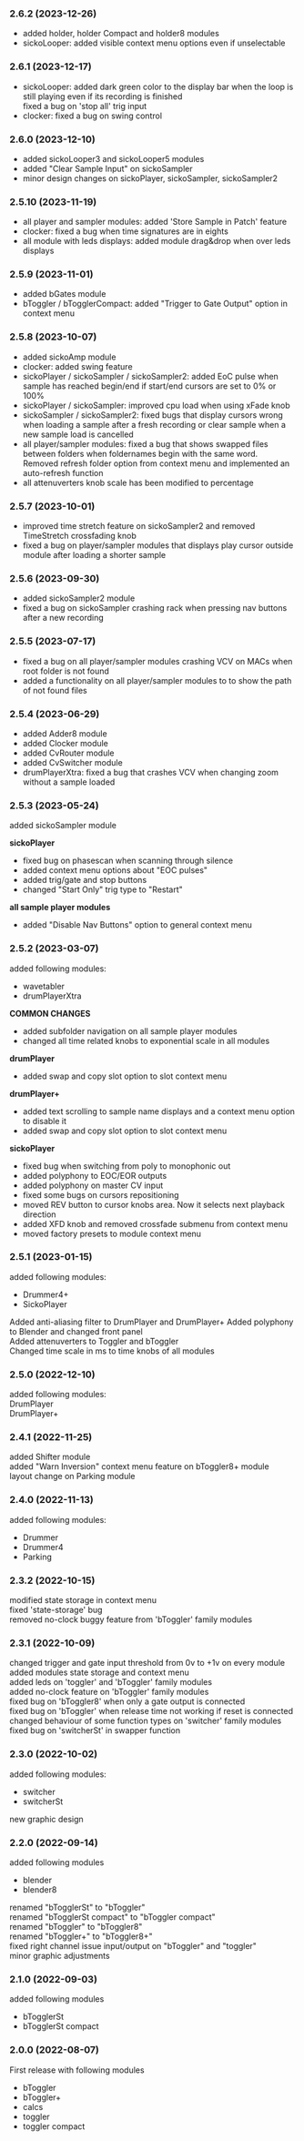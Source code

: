 ### 2.6.2 (2023-12-26)
- added holder, holder Compact and holder8 modules  
- sickoLooper: added visible context menu options even if unselectable

### 2.6.1 (2023-12-17)
- sickoLooper: added dark green color to the display bar when the loop is still playing even if its recording is finished  
fixed a bug on 'stop all' trig input  
- clocker: fixed a bug on swing control

### 2.6.0 (2023-12-10)
- added sickoLooper3 and sickoLooper5 modules
- added "Clear Sample Input" on sickoSampler
- minor design changes on sickoPlayer, sickoSampler, sickoSampler2

### 2.5.10 (2023-11-19)
- all player and sampler modules: added 'Store Sample in Patch' feature
- clocker: fixed a bug when time signatures are in eights
- all module with leds displays: added module drag&drop when over leds displays

### 2.5.9 (2023-11-01)
- added bGates module
- bToggler / bTogglerCompact: added "Trigger to Gate Output" option in context menu

### 2.5.8 (2023-10-07)
- added sickoAmp module
- clocker: added swing feature
- sickoPlayer / sickoSampler / sickoSampler2: added EoC pulse when sample has reached begin/end if start/end cursors are set to 0% or 100%
- sickoPlayer / sickoSampler: improved cpu load when using xFade knob
- sickoSampler / sickoSampler2: fixed bugs that display cursors wrong when loading a sample after a fresh recording or clear sample when a new sample load is cancelled
- all player/sampler modules: fixed a bug that shows swapped files between folders when foldernames begin with the same word.  
Removed refresh folder option from context menu and implemented an auto-refresh function
- all attenuverters knob scale has been modified to percentage

### 2.5.7 (2023-10-01)
- improved time stretch feature on sickoSampler2 and removed TimeStretch crossfading knob  
- fixed a bug on player/sampler modules that displays play cursor outside module after loading a shorter sample

### 2.5.6 (2023-09-30)
- added sickoSampler2 module
- fixed a bug on sickoSampler crashing rack when pressing nav buttons after a new recording

### 2.5.5 (2023-07-17)
- fixed a bug on all player/sampler modules crashing VCV on MACs when root folder is not found
- added a functionality on all player/sampler modules to to show the path of not found files

### 2.5.4 (2023-06-29)
- added Adder8 module
- added Clocker module
- added CvRouter module
- added CvSwitcher module
- drumPlayerXtra: fixed a bug that crashes VCV when changing zoom without a sample loaded

### 2.5.3 (2023-05-24)

added sickoSampler module  

**sickoPlayer**  
- fixed bug on phasescan when scanning through silence  
- added context menu options about "EOC pulses"
- added trig/gate and stop buttons
- changed "Start Only" trig type to "Restart"

**all sample player modules**
- added "Disable Nav Buttons" option to general context menu

### 2.5.2 (2023-03-07)
added following modules:
- wavetabler
- drumPlayerXtra

**COMMON CHANGES**
- added subfolder navigation on all sample player modules  
- changed all time related knobs to exponential scale in all modules  

**drumPlayer**  
- added swap and copy slot option to slot context menu  

**drumPlayer+**  
- added text scrolling to sample name displays and a context menu option to disable it  
- added swap and copy slot option to slot context menu  

**sickoPlayer**  
- fixed bug when switching from poly to monophonic out  
- added polyphony to EOC/EOR outputs  
- added polyphony on master CV input  
- fixed some bugs on cursors repositioning  
- moved REV button to cursor knobs area. Now it selects next playback direction   
- added XFD knob and removed crossfade submenu from context menu  
- moved factory presets to module context menu  

### 2.5.1 (2023-01-15)
added following modules:  
- Drummer4+  
- SickoPlayer  

Added anti-aliasing filter to DrumPlayer and DrumPlayer+
Added polyphony to Blender and changed front panel  
Added attenuverters to Toggler and bToggler  
Changed time scale in ms to time knobs of all modules  

### 2.5.0 (2022-12-10)
added following modules:  
DrumPlayer  
DrumPlayer+  

### 2.4.1 (2022-11-25)
added Shifter module  
added "Warn Inversion" context menu feature on bToggler8+ module  
layout change on Parking module  

### 2.4.0 (2022-11-13)
added following modules:  
- Drummer
- Drummer4
- Parking

### 2.3.2 (2022-10-15)
modified state storage in context menu  
fixed 'state-storage' bug  
removed no-clock buggy feature from 'bToggler' family modules  

### 2.3.1 (2022-10-09)
changed trigger and gate input threshold from 0v to +1v on every module  
added modules state storage and context menu  
added leds on 'toggler' and 'bToggler' family modules  
added no-clock feature on 'bToggler' family modules  
fixed bug on 'bToggler8' when only a gate output is connected  
fixed bug on 'bToggler' when release time not working if reset is connected  
changed behaviour of some function types on 'switcher' family modules  
fixed bug on 'switcherSt' in swapper function  

### 2.3.0 (2022-10-02)
added following modules:
- switcher
- switcherSt

new graphic design

### 2.2.0 (2022-09-14)
added following modules
- blender
- blender8

renamed "bTogglerSt" to "bToggler"  
renamed "bTogglerSt compact" to "bToggler compact"  
renamed "bToggler" to "bToggler8"  
renamed "bToggler+" to "bToggler8+"  
fixed right channel issue input/output on "bToggler" and "toggler"  
minor graphic adjustments

### 2.1.0 (2022-09-03)
added following modules
- bTogglerSt
- bTogglerSt compact

### 2.0.0 (2022-08-07)
First release with following modules
- bToggler
- bToggler+
- calcs
- toggler
- toggler compact